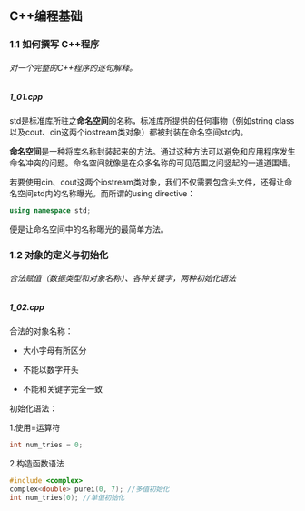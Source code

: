 ## C++编程基础

### 1.1 如何撰写 C++程序

###### 对一个完整的C++程序的逐句解释。

##### 1_01.cpp

std是标准库所驻之**命名空间**的名称，标准库所提供的任何事物（例如string class以及cout、cin这两个iostream类对象）都被封装在命名空间std内。

**命名空间**是一种将库名称封装起来的方法。通过这种方法可以避免和应用程序发生命名冲突的问题。命名空间就像是在众多名称的可见范围之间竖起的一道道围墙。

若要使用cin、cout这两个iostream类对象，我们不仅需要包含<iostream>头文件，还得让命名空间std内的名称曝光。而所谓的using directive：

```c++
using namespace std;
```

便是让命名空间中的名称曝光的最简单方法。

### 1.2 对象的定义与初始化

###### 合法赋值（数据类型和对象名称）、各种关键字，两种初始化语法

##### 1_02.cpp

合法的对象名称：

- 大小字母有所区分

- 不能以数字开头
- 不能和关键字完全一致

初始化语法：

1.使用=运算符

```c++
int num_tries = 0;
```

2.构造函数语法

```c++
#include <complex>
complex<double> purei(0, 7); //多值初始化
int num_tries(0); //单值初始化
```

